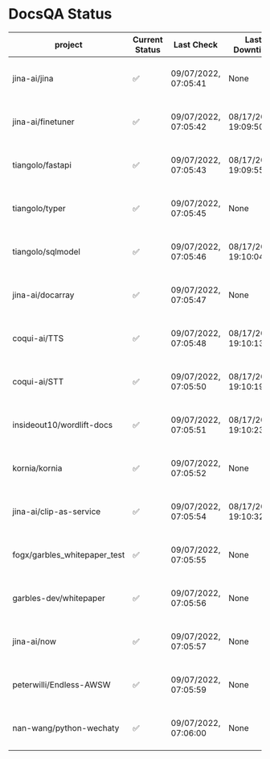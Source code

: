# DocsQA Status

|          project           |Current Status|     Last Check     |   Last Downtime    |              % Uptime              |
|----------------------------|--------------|--------------------|--------------------|------------------------------------|
|jina-ai/jina                |✅            |09/07/2022, 07:05:41|None                |100.000 (since 08/29/2022, 11:24:14)|
|jina-ai/finetuner           |✅            |09/07/2022, 07:05:42|08/17/2022, 19:09:50|98.687 (since 08/15/2022, 07:09:42) |
|tiangolo/fastapi            |✅            |09/07/2022, 07:05:43|08/17/2022, 19:09:55|98.854 (since 08/15/2022, 07:09:42) |
|tiangolo/typer              |✅            |09/07/2022, 07:05:45|None                |100.000 (since 09/05/2022, 23:29:05)|
|tiangolo/sqlmodel           |✅            |09/07/2022, 07:05:46|08/17/2022, 19:10:04|94.565 (since 08/15/2022, 07:09:42) |
|jina-ai/docarray            |✅            |09/07/2022, 07:05:47|None                |99.730 (since 08/24/2022, 01:39:12) |
|coqui-ai/TTS                |✅            |09/07/2022, 07:05:48|08/17/2022, 19:10:13|99.822 (since 08/15/2022, 07:09:42) |
|coqui-ai/STT                |✅            |09/07/2022, 07:05:50|08/17/2022, 19:10:19|96.904 (since 08/15/2022, 07:09:42) |
|insideout10/wordlift-docs   |✅            |09/07/2022, 07:05:51|08/17/2022, 19:10:23|96.749 (since 08/15/2022, 07:09:42) |
|kornia/kornia               |✅            |09/07/2022, 07:05:52|None                |99.503 (since 08/30/2022, 13:49:49) |
|jina-ai/clip-as-service     |✅            |09/07/2022, 07:05:54|08/17/2022, 19:10:32|99.822 (since 08/15/2022, 07:09:42) |
|fogx/garbles_whitepaper_test|✅            |09/07/2022, 07:05:55|None                |100.000 (since 09/05/2022, 12:53:01)|
|garbles-dev/whitepaper      |✅            |09/07/2022, 07:05:56|None                |99.606 (since 08/24/2022, 01:39:12) |
|jina-ai/now                 |✅            |09/07/2022, 07:05:57|None                |100.000 (since 08/24/2022, 01:39:12)|
|peterwilli/Endless-AWSW     |✅            |09/07/2022, 07:05:59|None                |100.000 (since 09/05/2022, 08:33:35)|
|nan-wang/python-wechaty     |✅            |09/07/2022, 07:06:00|None                |100.000 (since 09/07/2022, 07:05:33)|
